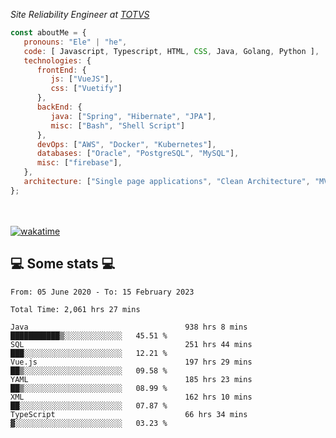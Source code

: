 <p><em>Site Reliability Engineer at <a href="https://www.totvs.com/">TOTVS</a></br>
</em></p>


```javascript
const aboutMe = {
   pronouns: "Ele" | "he",
   code: [ Javascript, Typescript, HTML, CSS, Java, Golang, Python ],
   technologies: {
      frontEnd: {
         js: ["VueJS"],
         css: ["Vuetify"]
      },
      backEnd: {
         java: ["Spring", "Hibernate", "JPA"],
         misc: ["Bash", "Shell Script"]
      },
      devOps: ["AWS", "Docker", "Kubernetes"],
      databases: ["Oracle", "PostgreSQL", "MySQL"],
      misc: ["firebase"],
   },
   architecture: ["Single page applications", "Clean Architecture", "MVC", "Microservices"],
};
```
</br></br>
[![wakatime](https://wakatime.com/badge/user/a3a8ed06-d304-4d6b-bc86-4adc418cdea7.svg)](https://wakatime.com/@a3a8ed06-d304-4d6b-bc86-4adc418cdea7)
<h2>💻 Some stats 💻</h2>

<!--START_SECTION:waka-->

```text
From: 05 June 2020 - To: 15 February 2023

Total Time: 2,061 hrs 27 mins

Java                                   938 hrs 8 mins  ███████████▒░░░░░░░░░░░░░   45.51 %
SQL                                    251 hrs 44 mins ███░░░░░░░░░░░░░░░░░░░░░░   12.21 %
Vue.js                                 197 hrs 29 mins ██▒░░░░░░░░░░░░░░░░░░░░░░   09.58 %
YAML                                   185 hrs 23 mins ██▒░░░░░░░░░░░░░░░░░░░░░░   08.99 %
XML                                    162 hrs 10 mins ██░░░░░░░░░░░░░░░░░░░░░░░   07.87 %
TypeScript                             66 hrs 34 mins  ▓░░░░░░░░░░░░░░░░░░░░░░░░   03.23 %
```

<!--END_SECTION:waka-->
